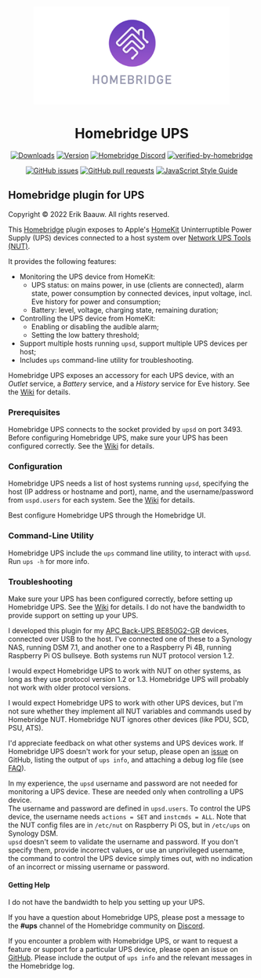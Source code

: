 <p align="center">
  <img src="homebridge-ups.png" height="200px">  
</p>
<span align="center">

# Homebridge UPS
[![Downloads](https://img.shields.io/npm/dt/homebridge-ups)](https://www.npmjs.com/package/homebridge-ups)
[![Version](https://img.shields.io/npm/v/homebridge-ups)](https://www.npmjs.com/package/homebridge-ups)
[![Homebridge Discord](https://img.shields.io/discord/432663330281226270?color=728ED5&logo=discord&label=discord)](https://discord.gg/bXmnUwXQR9)
[![verified-by-homebridge](https://badgen.net/badge/homebridge/verified/purple)](https://github.com/homebridge/homebridge/wiki/Verified-Plugins)

[![GitHub issues](https://img.shields.io/github/issues/ebaauw/homebridge-ups)](https://github.com/ebaauw/homebridge-ups/issues)
[![GitHub pull requests](https://img.shields.io/github/issues-pr/ebaauw/homebridge-ups)](https://github.com/ebaauw/homebridge-ups/pulls)
[![JavaScript Style Guide](https://img.shields.io/badge/code_style-standard-brightgreen)](https://standardjs.com)

</span>

## Homebridge plugin for UPS
Copyright © 2022 Erik Baauw. All rights reserved.

This [Homebridge](https://github.com/homebridge/homebridge) plugin exposes to Apple's [HomeKit](http://www.apple.com/ios/home/) Uninterruptible Power Supply (UPS) devices connected to a host system over [Network UPS Tools (NUT)](https://networkupstools.org).

It provides the following features:
- Monitoring the UPS device from HomeKit:
  - UPS status: on mains power, in use (clients are connected), alarm state, power consumption by connected devices, input voltage, incl. Eve history for power and consumption;
  - Battery: level, voltage, charging state, remaining duration;
- Controlling the UPS device from HomeKit:
  - Enabling or disabling the audible alarm;
  - Setting the low battery threshold;
- Support multiple hosts running `upsd`, support multiple UPS devices per host;
- Includes `ups` command-line utility for troubleshooting.

Homebridge UPS exposes an accessory for each UPS device, with an _Outlet_ service, a _Battery_ service, and a _History_ service for Eve history.
See the [Wiki](https://github.com/ebaauw/homebridge-ups/wiki/UPS-Accessory) for details.

### Prerequisites
Homebridge UPS connects to the socket provided by `upsd` on port 3493.
Before configuring Homebridge UPS, make sure your UPS has been configured correctly.
See the [Wiki](https://github.com/ebaauw/homebridge-ups/wiki/NUT-Setup) for details.

### Configuration
Homebridge UPS needs a list of host systems running `upsd`, specifying the host (IP address or hostname and port), name, and the username/password from `uspd.users` for each system.
See the [Wiki](https://github.com/ebaauw/homebridge-ups/wiki/Configuration) for details.

Best configure Homebridge UPS through the Homebridge UI.

### Command-Line Utility
Homebridge UPS include the `ups` command line utility, to interact with `upsd`.
Run `ups -h` for more info.

### Troubleshooting
Make sure your UPS has been configured correctly, before setting up Homebridge UPS.
See the [Wiki](https://github.com/ebaauw/homebridge-ups/wiki/NUT-Setup) for details.
I do not have the bandwidth to provide support on setting up your UPS.

I developed this plugin for my [APC Back-UPS BE850G2-GR](https://www.apc.com/shop/nl/en/products/APC-Back-UPS-850VA-230V-USB-Type-C-and-A-charging-ports-8-Schuko-CEE-7-outlets-2-surge-/P-BE850G2-GR) devices, connected over USB to the host.
I've connected one of these to a Synology NAS, running DSM 7.1,
and another one to a Raspberry Pi 4B, running Raspberry Pi OS bullseye.
Both systems run NUT protocol version 1.2.

I would expect Homebridge UPS to work with NUT on other systems, as long as they use protocol version 1.2 or 1.3.
Homebridge UPS will probably not work with older protocol versions.

I would expect Homebridge UPS to work with other UPS devices,
but I'm not sure whether they implement all NUT variables and commands used
by Homebridge NUT.
Homebridge NUT ignores other devices (like PDU, SCD, PSU, ATS).

I'd appreciate feedback on what other systems and UPS devices work.
If Homebridge UPS doesn't work for your setup, please open an
[issue](https://github.com/ebaauw/homebridge-ups/issues) on GitHub,
listing the output of `ups info`, and attaching a debug log file (see
[FAQ](https://github.com/ebaauw/homebridge-hue/wiki/FAQ#homebridge)).

In my experience, the `upsd` username and password are not needed for monitoring a UPS device.
These are needed only when controlling a UPS device.  
The username and password are defined in `upsd.users`.
To control the UPS device, the username needs `actions = SET` and `instcmds = ALL`.
Note that the NUT config files are in `/etc/nut` on Raspberry Pi OS, but in `/etc/ups` on Synology DSM.  
`upsd` doesn't seem to validate the username and password.
If you don't specify them, provide incorrect values, or use an unprivileged username,
the command to control the UPS device simply times out, with no indication of
an incorrect or missing username or password.

#### Getting Help
I do not have the bandwidth to help you setting up your UPS.

If you have a question about Homebridge UPS, please post a message to the **#ups** channel of the Homebridge community on [Discord](https://discord.gg/bXmnUwXQR9).

If you encounter a problem with Homebridge UPS, or want to request a feature or support for a particular UPS device, please open an issue on [GitHub](https://github.com/ebaauw/homebridge-ups/issues).
Please include the output of `ups info` and the relevant messages in the Homebridge log.
